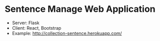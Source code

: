 # Sentence Manage Web Application

* Server: Flask
* Client: React, Bootstrap
* Example: http://collection-sentence.herokuapp.com/
